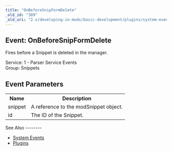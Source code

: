 ```yaml
---
title: "OnBeforeSnipFormDelete"
_old_id: "389"
_old_uri: "2.x/developing-in-modx/basic-development/plugins/system-events/onbeforesnipformdelete"
---
```


Event: OnBeforeSnipFormDelete
-----------------------------

Fires before a Snippet is deleted in the manager.

Service: 1 - Parser Service Events   
Group: Snippets

Event Parameters
----------------

<table><tbody><tr><th>Name</th><th>Description</th></tr><tr><td>snippet</td><td>A reference to the modSnippet object.</td></tr><tr><td>id</td><td>The ID of the Snippet.</td></tr></tbody></table>See Also
--------

- [System Events](developing-in-modx/basic-development/plugins/system-events "System Events")
- [Plugins](developing-in-modx/basic-development/plugins "Plugins")
